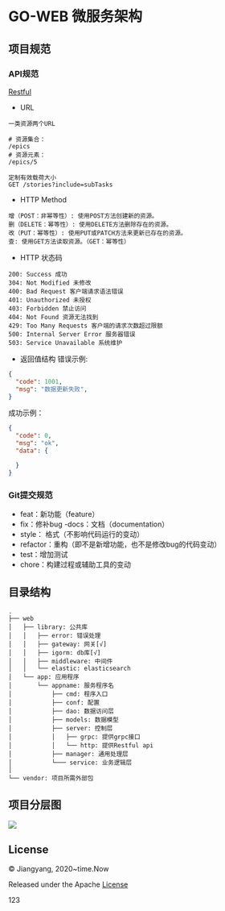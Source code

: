 # GO-WEB 微服务架构

## 项目规范

### API规范 
[Restful](http://kaelzhang81.github.io/2019/05/24/Restful-API%E8%AE%BE%E8%AE%A1%E6%9C%80%E4%BD%B3%E5%AE%9E%E8%B7%B5/)
- URL
```
一类资源两个URL

# 资源集合：
/epics
# 资源元素：
/epics/5

定制有效载荷大小
GET /stories?include=subTasks
``` 
- HTTP Method
```
增（POST：非幂等性）: 使用POST方法创建新的资源。
删（DELETE：幂等性）: 使用DELETE方法删除存在的资源。
改（PUT：幂等性）: 使用PUT或PATCH方法来更新已存在的资源。
查: 使用GET方法读取资源。（GET：幂等性）
```
- HTTP 状态码
``` 
200: Success 成功
304: Not Modified 未修改
400: Bad Request 客户端请求语法错误
401: Unauthorized 未授权
403: Forbidden 禁止访问
404: Not Found 资源无法找到
429: Too Many Requests 客户端的请求次数超过限额
500: Internal Server Error 服务器错误
503: Service Unavailable 系统维护
```

- 返回值结构
错误示例:
```json
{
  "code": 1001,
  "msg": "数据更新失败",
}
```
成功示例：
```json
{
  "code": 0,
  "msg": "ok",
  "data": {

  }
}
```

### Git提交规范
- feat：新功能（feature）
- fix：修补bug
 -docs：文档（documentation）
- style： 格式（不影响代码运行的变动）
- refactor：重构（即不是新增功能，也不是修改bug的代码变动）
- test：增加测试
- chore：构建过程或辅助工具的变动

## 目录结构

```
.
├── web
│   ├── library: 公共库
│   │   ├── error: 错误处理
│   │   ├── gateway: 网关[√]
│   │   ├── igorm: db库[√]
│   │   ├── middleware: 中间件
│   │   └── elastic: elasticsearch
│   └── app: 应用程序
│       └── appname: 服务程序名
│           ├── cmd: 程序入口
│           ├── conf: 配置
│           ├── dao: 数据访问层
│           ├── models: 数据模型
│           ├── server: 控制层
│           │   ├── grpc: 提供grpc接口
│           │   └── http: 提供Restful api
│           ├── manager: 通用处理层
│           └─── service: 业务逻辑层
│
└── vendor: 项目所需外部包
```

## 项目分层图
![](http://assets.processon.com/chart_image/5ee9840fe0b34d4dba40cfb7.png)

## License
© Jiangyang, 2020~time.Now

Released under the Apache [License](https://github.com/comeonjy/go-web/blob/master/LICENSE)

123